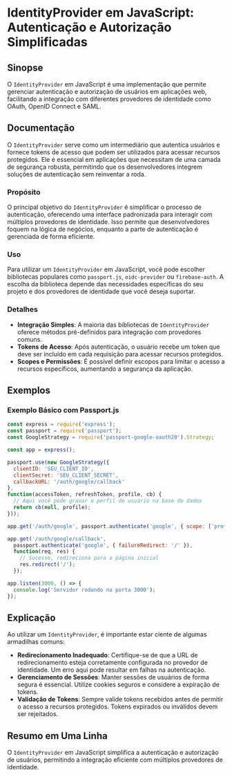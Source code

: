 <!--
Meta Description: # IdentityProvider em JavaScript: Autenticação e Autorização Simplificadas ## Sinopse O `IdentityProvider` em JavaScript é uma implementação que permi...
Meta Keywords: que, identityprovider, autenticação, passport, para
-->

# IdentityProvider em JavaScript: Autenticação e Autorização Simplificadas

## Sinopse
O `IdentityProvider` em JavaScript é uma implementação que permite gerenciar autenticação e autorização de usuários em aplicações web, facilitando a integração com diferentes provedores de identidade como OAuth, OpenID Connect e SAML.

## Documentação
O `IdentityProvider` serve como um intermediário que autentica usuários e fornece tokens de acesso que podem ser utilizados para acessar recursos protegidos. Ele é essencial em aplicações que necessitam de uma camada de segurança robusta, permitindo que os desenvolvedores integrem soluções de autenticação sem reinventar a roda.

### Propósito
O principal objetivo do `IdentityProvider` é simplificar o processo de autenticação, oferecendo uma interface padronizada para interagir com múltiplos provedores de identidade. Isso permite que desenvolvedores foquem na lógica de negócios, enquanto a parte de autenticação é gerenciada de forma eficiente.

### Uso
Para utilizar um `IdentityProvider` em JavaScript, você pode escolher bibliotecas populares como `passport.js`, `oidc-provider` ou `firebase-auth`. A escolha da biblioteca depende das necessidades específicas do seu projeto e dos provedores de identidade que você deseja suportar.

### Detalhes
- **Integração Simples**: A maioria das bibliotecas de `IdentityProvider` oferece métodos pré-definidos para integração com provedores comuns.
- **Tokens de Acesso**: Após autenticação, o usuário recebe um token que deve ser incluído em cada requisição para acessar recursos protegidos.
- **Scopes e Permissões**: É possível definir escopos para limitar o acesso a recursos específicos, aumentando a segurança da aplicação.

## Exemplos

### Exemplo Básico com Passport.js
```javascript
const express = require('express');
const passport = require('passport');
const GoogleStrategy = require('passport-google-oauth20').Strategy;

const app = express();

passport.use(new GoogleStrategy({
  clientID: 'SEU_CLIENT_ID',
  clientSecret: 'SEU_CLIENT_SECRET',
  callbackURL: '/auth/google/callback'
},
function(accessToken, refreshToken, profile, cb) {
  // Aqui você pode gravar o perfil do usuário na base de dados
  return cb(null, profile);
}));

app.get('/auth/google', passport.authenticate('google', { scope: ['profile', 'email'] }));

app.get('/auth/google/callback',
  passport.authenticate('google', { failureRedirect: '/' }),
  function(req, res) {
    // Sucesso, redireciona para a página inicial
    res.redirect('/');
  });

app.listen(3000, () => {
  console.log('Servidor rodando na porta 3000');
});
```

## Explicação
Ao utilizar um `IdentityProvider`, é importante estar ciente de algumas armadilhas comuns:

- **Redirecionamento Inadequado**: Certifique-se de que a URL de redirecionamento esteja corretamente configurada no provedor de identidade. Um erro aqui pode resultar em falhas na autenticação.
- **Gerenciamento de Sessões**: Manter sessões de usuários de forma segura é essencial. Utilize cookies seguros e considere a expiração de tokens.
- **Validação de Tokens**: Sempre valide tokens recebidos antes de permitir o acesso a recursos protegidos. Tokens expirados ou inválidos devem ser rejeitados.

## Resumo em Uma Linha
O `IdentityProvider` em JavaScript simplifica a autenticação e autorização de usuários, permitindo a integração eficiente com múltiplos provedores de identidade.